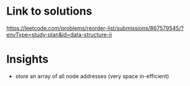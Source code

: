 # Link to solutions
https://leetcode.com/problems/reorder-list/submissions/867579545/?envType=study-plan&id=data-structure-ii

# Insights
* store an array of all node addresses (very space in-efficient)